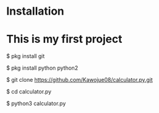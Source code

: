 # Installation
# This is my first project

$ pkg install git

$ pkg install python python2

$ git clone https://github.com/Kawojue08/calculator.py.git

$ cd calculator.py

$ python3 calculator.py
